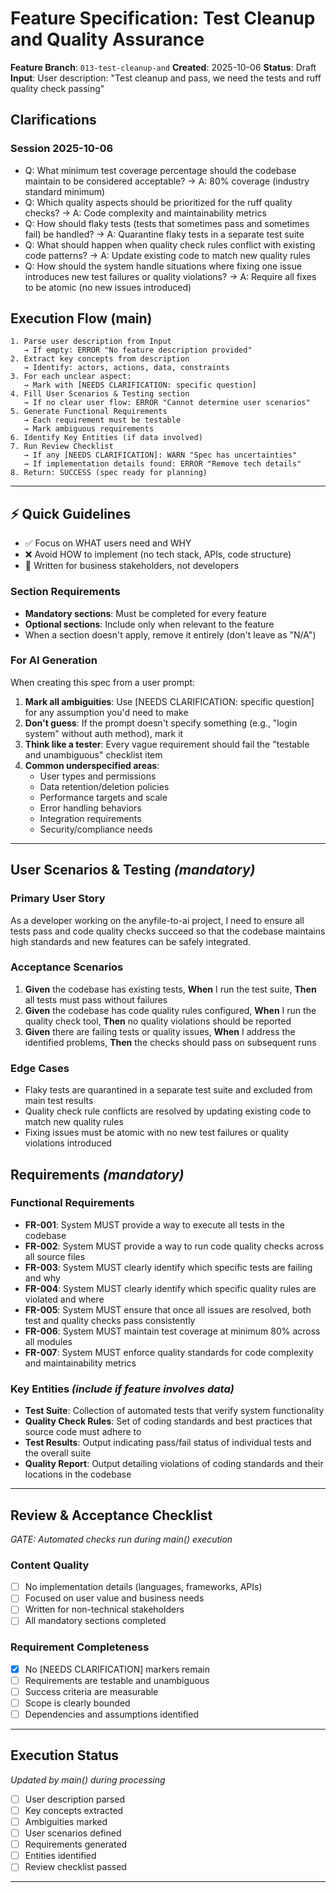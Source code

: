 # Feature Specification: Test Cleanup and Quality Assurance

**Feature Branch**: `013-test-cleanup-and`
**Created**: 2025-10-06
**Status**: Draft
**Input**: User description: "Test cleanup and pass, we need the tests and ruff quality check passing"

## Clarifications

### Session 2025-10-06
- Q: What minimum test coverage percentage should the codebase maintain to be considered acceptable? → A: 80% coverage (industry standard minimum)
- Q: Which quality aspects should be prioritized for the ruff quality checks? → A: Code complexity and maintainability metrics
- Q: How should flaky tests (tests that sometimes pass and sometimes fail) be handled? → A: Quarantine flaky tests in a separate test suite
- Q: What should happen when quality check rules conflict with existing code patterns? → A: Update existing code to match new quality rules
- Q: How should the system handle situations where fixing one issue introduces new test failures or quality violations? → A: Require all fixes to be atomic (no new issues introduced)

## Execution Flow (main)
```
1. Parse user description from Input
   → If empty: ERROR "No feature description provided"
2. Extract key concepts from description
   → Identify: actors, actions, data, constraints
3. For each unclear aspect:
   → Mark with [NEEDS CLARIFICATION: specific question]
4. Fill User Scenarios & Testing section
   → If no clear user flow: ERROR "Cannot determine user scenarios"
5. Generate Functional Requirements
   → Each requirement must be testable
   → Mark ambiguous requirements
6. Identify Key Entities (if data involved)
7. Run Review Checklist
   → If any [NEEDS CLARIFICATION]: WARN "Spec has uncertainties"
   → If implementation details found: ERROR "Remove tech details"
8. Return: SUCCESS (spec ready for planning)
```

---

## ⚡ Quick Guidelines
- ✅ Focus on WHAT users need and WHY
- ❌ Avoid HOW to implement (no tech stack, APIs, code structure)
- 👥 Written for business stakeholders, not developers

### Section Requirements
- **Mandatory sections**: Must be completed for every feature
- **Optional sections**: Include only when relevant to the feature
- When a section doesn't apply, remove it entirely (don't leave as "N/A")

### For AI Generation
When creating this spec from a user prompt:
1. **Mark all ambiguities**: Use [NEEDS CLARIFICATION: specific question] for any assumption you'd need to make
2. **Don't guess**: If the prompt doesn't specify something (e.g., "login system" without auth method), mark it
3. **Think like a tester**: Every vague requirement should fail the "testable and unambiguous" checklist item
4. **Common underspecified areas**:
   - User types and permissions
   - Data retention/deletion policies
   - Performance targets and scale
   - Error handling behaviors
   - Integration requirements
   - Security/compliance needs

---

## User Scenarios & Testing *(mandatory)*

### Primary User Story
As a developer working on the anyfile-to-ai project, I need to ensure all tests pass and code quality checks succeed so that the codebase maintains high standards and new features can be safely integrated.

### Acceptance Scenarios
1. **Given** the codebase has existing tests, **When** I run the test suite, **Then** all tests must pass without failures
2. **Given** the codebase has code quality rules configured, **When** I run the quality check tool, **Then** no quality violations should be reported
3. **Given** there are failing tests or quality issues, **When** I address the identified problems, **Then** the checks should pass on subsequent runs

### Edge Cases
- Flaky tests are quarantined in a separate test suite and excluded from main test results
- Quality check rule conflicts are resolved by updating existing code to match new quality rules
- Fixing issues must be atomic with no new test failures or quality violations introduced

## Requirements *(mandatory)*

### Functional Requirements
- **FR-001**: System MUST provide a way to execute all tests in the codebase
- **FR-002**: System MUST provide a way to run code quality checks across all source files
- **FR-003**: System MUST clearly identify which specific tests are failing and why
- **FR-004**: System MUST clearly identify which specific quality rules are violated and where
- **FR-005**: System MUST ensure that once all issues are resolved, both test and quality checks pass consistently
- **FR-006**: System MUST maintain test coverage at minimum 80% across all modules
- **FR-007**: System MUST enforce quality standards for code complexity and maintainability metrics

### Key Entities *(include if feature involves data)*
- **Test Suite**: Collection of automated tests that verify system functionality
- **Quality Check Rules**: Set of coding standards and best practices that source code must adhere to
- **Test Results**: Output indicating pass/fail status of individual tests and the overall suite
- **Quality Report**: Output detailing violations of coding standards and their locations in the codebase

---

## Review & Acceptance Checklist
*GATE: Automated checks run during main() execution*

### Content Quality
- [ ] No implementation details (languages, frameworks, APIs)
- [ ] Focused on user value and business needs
- [ ] Written for non-technical stakeholders
- [ ] All mandatory sections completed

### Requirement Completeness
- [x] No [NEEDS CLARIFICATION] markers remain
- [ ] Requirements are testable and unambiguous
- [ ] Success criteria are measurable
- [ ] Scope is clearly bounded
- [ ] Dependencies and assumptions identified

---

## Execution Status
*Updated by main() during processing*

- [ ] User description parsed
- [ ] Key concepts extracted
- [ ] Ambiguities marked
- [ ] User scenarios defined
- [ ] Requirements generated
- [ ] Entities identified
- [ ] Review checklist passed

---
